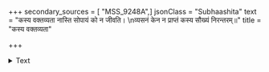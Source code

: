 +++
secondary_sources = [ "MSS_9248A",]
jsonClass = "Subhaashita"
text = "कस्य वक्तव्यता नास्ति सोपायं को न जीवति।  \nव्यसनं केन न प्राप्तं कस्य सौख्यं निरन्तरम्॥"
title = "कस्य वक्तव्यता"

+++

<details><summary>Text</summary>

कस्य वक्तव्यता नास्ति सोपायं को न जीवति।  
व्यसनं केन न प्राप्तं कस्य सौख्यं निरन्तरम्॥
</details>
